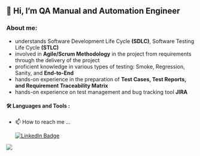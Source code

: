 ## 👋 Hi, I’m QA Manual and Automation Engineer

###        About me:
- understands Software Development Life Cycle __(SDLC)__, Software Testing Life Cycle __(STLC)__
- involved in __Agile/Scrum Methodology__ in the project from requirements through the delivery of the project
- proficient knowledge in various types of testing: Smoke, Regression, Sanity, and __End-to-End__
- hands-on experience in the preparation of __Test Cases, Test Reports, and Requirement Traceability Matrix__
- hands-on experience on test management and bug tracking tool __JIRA__

#### :hammer_and_wrench: Languages and Tools :


- 📫 How to reach me ... <div id="badges">
      
  <a href="https://www.linkedin.com/in/Julia-Evsukov/">
  <img src="https://img.shields.io/badge/LinkedIn-blue?style=for-the-badge&logo=linkedin&logoColor=white" alt="LinkedIn Badge"/>
  </a>

<img src="https://camo.githubusercontent.com/e3b826c88f0a531f685aede0fffc15247eb2124f89792cd644216a0fb9733833/68747470733a2f2f6275677a612e696e666f2f77702d636f6e74656e742f75706c6f6164732f323032302f30352f496e7374616e7451415f426c6f67706f73742e6a7067">

<!---
JuliaEvsukov/JuliaEvsukov is a ✨ special ✨ repository because its `README.md` (this file) appears on your GitHub profile.
You can click the Preview link to take a look at your changes.
--->
